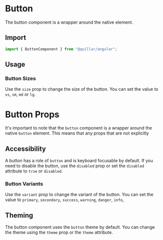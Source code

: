 # Button

The button component is a wrapper around the native element.

## Import

```javascript
import { ButtonComponent } from "@quillar/angular";
```

## Usage

### Button Sizes

Use the `size` prop to change the size of the button. You can set the value to `xs`, `sm`, `md` or `lg`.

# Button Props

It's important to note that the `button` component is a wrapper around the native `button` element. This means that any props that are not explicitly

## Accessibility

A button has a role of `button` and is keyboard focusable by default. If you need to disable the button, use the `disabled` prop or set the `disabled`
attribute to `true` or `disabled`.

### Button Variants

Use the `variant` prop to change the variant of the button. You can set the value to `primary`, `secondary`, `success`, `warning`, `danger`, `info`,

## Theming

The button component uses the `button` theme by default. You can change the theme using the `theme` prop or the `theme` attribute.
